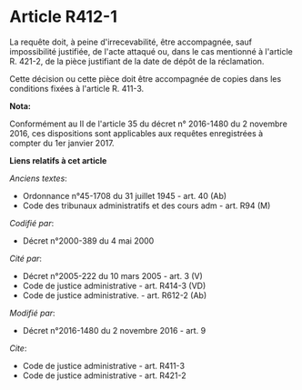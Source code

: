 # Article R412-1

La requête doit, à peine d'irrecevabilité, être accompagnée, sauf impossibilité justifiée, de l'acte attaqué ou, dans le cas
mentionné à l'article R. 421-2, de la pièce justifiant de la date de dépôt de la réclamation. 

Cette décision ou cette pièce doit être accompagnée de copies dans les conditions fixées à l'article R. 411-3.

**Nota:**

Conformément au II de l'article 35 du décret n° 2016-1480 du 2 novembre 2016, ces dispositions sont applicables aux requêtes
enregistrées à compter du 1er janvier 2017.

**Liens relatifs à cet article**

_Anciens textes_:

  - Ordonnance n°45-1708 du 31 juillet 1945 - art. 40 (Ab)
  - Code des tribunaux administratifs et des cours adm - art. R94 (M)

_Codifié par_:

  - Décret n°2000-389 du 4 mai 2000

_Cité par_:

  - Décret n°2005-222 du 10 mars 2005 - art. 3 (V)
  - Code de justice administrative - art. R414-3 (VD)
  - Code de justice administrative. - art. R612-2 (Ab)

_Modifié par_:

  - Décret n°2016-1480 du 2 novembre 2016 - art. 9

_Cite_:

  - Code de justice administrative - art. R411-3
  - Code de justice administrative - art. R421-2
